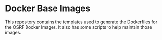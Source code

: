 # Docker Base Images

This repository contains the templates used to generate the Dockerfiles for the OSRF Docker Images.
It also has some scripts to help maintain those images.
